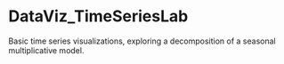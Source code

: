 # DataViz_TimeSeriesLab

Basic time series visualizations, exploring a decomposition of a seasonal multiplicative model.
